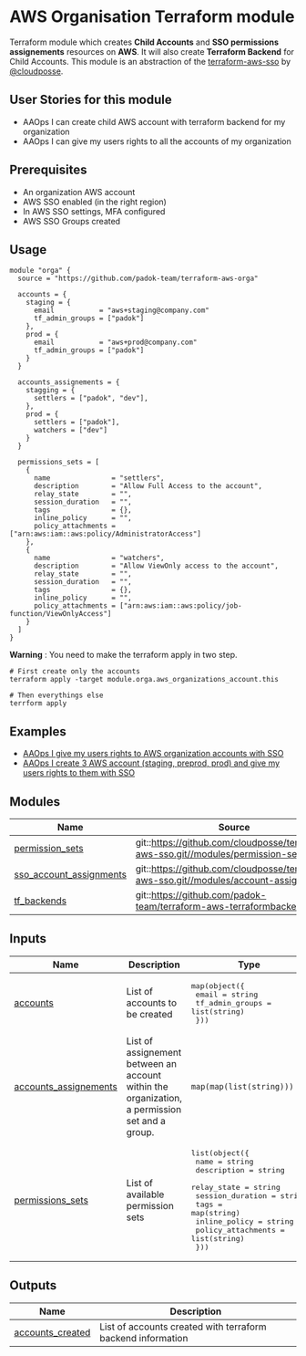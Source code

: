 # AWS Organisation Terraform module

Terraform module which creates **Child Accounts** and **SSO permissions assignements** resources on **AWS**. It will also create **Terraform Backend** for Child Accounts. This module is an abstraction of the [terraform-aws-sso](https://github.com/cloudposse/terraform-aws-sso) by [@cloudposse](https://github.com/cloudposse).

## User Stories for this module

- AAOps I can create child AWS account with terraform backend for my organization
- AAOps I can give my users rights to all the accounts of my organization

## Prerequisites

- An organization AWS account
- AWS SSO enabled (in the right region)
- In AWS SSO settings, MFA configured
- AWS SSO Groups created

## Usage

```hcl
module "orga" {
  source = "https://github.com/padok-team/terraform-aws-orga"

  accounts = {
    staging = {
      email           = "aws+staging@company.com"
      tf_admin_groups = ["padok"]
    },
    prod = {
      email           = "aws+prod@company.com"
      tf_admin_groups = ["padok"]
    }
  }

  accounts_assignements = {
    stagging = {
      settlers = ["padok", "dev"],
    },
    prod = {
      settlers = ["padok"],
      watchers = ["dev"]
    }
  }

  permissions_sets = [
    {
      name               = "settlers",
      description        = "Allow Full Access to the account",
      relay_state        = "",
      session_duration   = "",
      tags               = {},
      inline_policy      = "",
      policy_attachments = ["arn:aws:iam::aws:policy/AdministratorAccess"]
    },
    {
      name               = "watchers",
      description        = "Allow ViewOnly access to the account",
      relay_state        = "",
      session_duration   = "",
      tags               = {},
      inline_policy      = "",
      policy_attachments = ["arn:aws:iam::aws:policy/job-function/ViewOnlyAccess"]
    }
  ]
}
```

**Warning** : You need to make the terraform apply in two step.
```
# First create only the accounts
terraform apply -target module.orga.aws_organizations_account.this

# Then everythings else
terrform apply
```

## Examples

- [AAOps I give my users rights to AWS organization accounts with SSO](examples/example_sso/main.tf)
- [AAOps I create 3 AWS account (staging, preprod, prod) and give my users rights to them with SSO](examples/example_basic/main.tf)

<!-- BEGIN_TF_DOCS -->
## Modules

| Name | Source | Version |
|------|--------|---------|
| <a name="module_permission_sets"></a> [permission\_sets](#module\_permission\_sets) | git::https://github.com/cloudposse/terraform-aws-sso.git//modules/permission-sets | 0.6.1 |
| <a name="module_sso_account_assignments"></a> [sso\_account\_assignments](#module\_sso\_account\_assignments) | git::https://github.com/cloudposse/terraform-aws-sso.git//modules/account-assignments | 0.6.1 |
| <a name="module_tf_backends"></a> [tf\_backends](#module\_tf\_backends) | git::https://github.com/padok-team/terraform-aws-terraformbackend | feat/init_module |

## Inputs

| Name | Description | Type | Default | Required |
|------|-------------|------|---------|:--------:|
| <a name="input_accounts"></a> [accounts](#input\_accounts) | List of accounts to be created | <pre>map(object({<br>    email = string<br>    tf_admin_groups = list(string)<br>  }))</pre> | n/a | yes |
| <a name="input_accounts_assignements"></a> [accounts\_assignements](#input\_accounts\_assignements) | List of assignement between an account within the organization, a permission set and a group. | `map(map(list(string)))` | n/a | yes |
| <a name="input_permissions_sets"></a> [permissions\_sets](#input\_permissions\_sets) | List of available permission sets | <pre>list(object({<br>    name               = string<br>    description        = string<br>    relay_state        = string<br>    session_duration   = string<br>    tags               = map(string)<br>    inline_policy      = string<br>    policy_attachments = list(string)<br>  }))</pre> | n/a | yes |

## Outputs

| Name | Description |
|------|-------------|
| <a name="output_accounts_created"></a> [accounts\_created](#output\_accounts\_created) | List of accounts created with terraform backend information |
<!-- END_TF_DOCS -->
